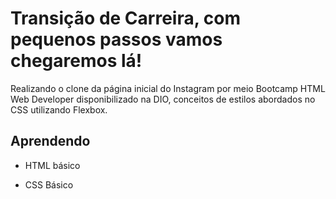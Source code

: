 



# Transição de Carreira, com pequenos passos vamos chegaremos lá!

Realizando o clone da página inicial do Instagram por meio Bootcamp HTML Web Developer disponibilizado na DIO,  conceitos de estilos abordados no CSS utilizando Flexbox.

## Aprendendo 

* HTML básico

* CSS Básico



